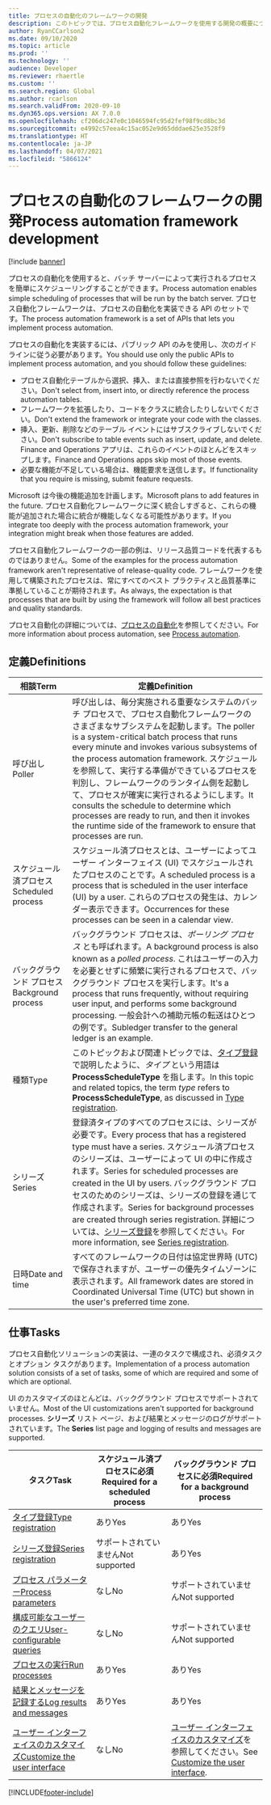 ```yaml
---
title: プロセスの自動化のフレームワークの開発
description: このトピックでは、プロセス自動化フレームワークを使用する開発の概要について説明します。
author: RyanCCarlson2
ms.date: 09/10/2020
ms.topic: article
ms.prod: ''
ms.technology: ''
audience: Developer
ms.reviewer: rhaertle
ms.custom: ''
ms.search.region: Global
ms.author: rcarlson
ms.search.validFrom: 2020-09-10
ms.dyn365.ops.version: AX 7.0.0
ms.openlocfilehash: cf206dc247e0c1046594fc95d2fef98f9cd8bc3d
ms.sourcegitcommit: e4992c57eea4c15ac052e9d65dddae625e3528f9
ms.translationtype: HT
ms.contentlocale: ja-JP
ms.lasthandoff: 04/07/2021
ms.locfileid: "5866124"
---
```

# <a name="process-automation-framework-development"></a><span data-ttu-id="7cb68-103">プロセスの自動化のフレームワークの開発</span><span class="sxs-lookup"><span data-stu-id="7cb68-103">Process automation framework development</span></span>

[!include [banner](../includes/banner.md)]

<span data-ttu-id="7cb68-104">プロセスの自動化を使用すると、バッチ サーバーによって実行されるプロセスを簡単にスケジューリングすることができます。</span><span class="sxs-lookup"><span data-stu-id="7cb68-104">Process automation enables simple scheduling of processes that will be run by the batch server.</span></span> <span data-ttu-id="7cb68-105">プロセス自動化フレームワークは、プロセスの自動化を実装できる API のセットです。</span><span class="sxs-lookup"><span data-stu-id="7cb68-105">The process automation framework is a set of APIs that lets you implement process automation.</span></span>

<span data-ttu-id="7cb68-106">プロセスの自動化を実装するには、パブリック API のみを使用し、次のガイドラインに従う必要があります。</span><span class="sxs-lookup"><span data-stu-id="7cb68-106">You should use only the public APIs to implement process automation, and you should follow these guidelines:</span></span>

- <span data-ttu-id="7cb68-107">プロセス自動化テーブルから選択、挿入、または直接参照を行わないでください。</span><span class="sxs-lookup"><span data-stu-id="7cb68-107">Don't select from, insert into, or directly reference the process automation tables.</span></span>
- <span data-ttu-id="7cb68-108">フレームワークを拡張したり、コードをクラスに統合したりしないでください。</span><span class="sxs-lookup"><span data-stu-id="7cb68-108">Don't extend the framework or integrate your code with the classes.</span></span>
- <span data-ttu-id="7cb68-109">挿入、更新、削除などのテーブル イベントにはサブスクライブしないでください。</span><span class="sxs-lookup"><span data-stu-id="7cb68-109">Don't subscribe to table events such as insert, update, and delete.</span></span> <span data-ttu-id="7cb68-110">Finance and Operations アプリは、これらのイベントのほとんどをスキップします。</span><span class="sxs-lookup"><span data-stu-id="7cb68-110">Finance and Operations apps skip most of those events.</span></span>
- <span data-ttu-id="7cb68-111">必要な機能が不足している場合は、機能要求を送信します。</span><span class="sxs-lookup"><span data-stu-id="7cb68-111">If functionality that you require is missing, submit feature requests.</span></span>

<span data-ttu-id="7cb68-112">Microsoft は今後の機能追加を計画します。</span><span class="sxs-lookup"><span data-stu-id="7cb68-112">Microsoft plans to add features in the future.</span></span> <span data-ttu-id="7cb68-113">プロセス自動化フレームワークに深く統合しすぎると、これらの機能が追加された場合に統合が機能しなくなる可能性があります。</span><span class="sxs-lookup"><span data-stu-id="7cb68-113">If you integrate too deeply with the process automation framework, your integration might break when those features are added.</span></span>

<span data-ttu-id="7cb68-114">プロセス自動化フレームワークの一部の例は、リリース品質コードを代表するものではありません。</span><span class="sxs-lookup"><span data-stu-id="7cb68-114">Some of the examples for the process automation framework aren't representative of release-quality code.</span></span> <span data-ttu-id="7cb68-115">フレームワークを使用して構築されたプロセスは、常にすべてのベスト プラクティスと品質基準に準拠していることが期待されます。</span><span class="sxs-lookup"><span data-stu-id="7cb68-115">As always, the expectation is that processes that are built by using the framework will follow all best practices and quality standards.</span></span>

<span data-ttu-id="7cb68-116">プロセス自動化の詳細については、[プロセスの自動化](../sysadmin/process-automation.md)を参照してください。</span><span class="sxs-lookup"><span data-stu-id="7cb68-116">For more information about process automation, see [Process automation](../sysadmin/process-automation.md).</span></span>

## <a name="definitions"></a><span data-ttu-id="7cb68-117">定義</span><span class="sxs-lookup"><span data-stu-id="7cb68-117">Definitions</span></span>

| <span data-ttu-id="7cb68-118">相談</span><span class="sxs-lookup"><span data-stu-id="7cb68-118">Term</span></span>               | <span data-ttu-id="7cb68-119">定義</span><span class="sxs-lookup"><span data-stu-id="7cb68-119">Definition</span></span> |
|--------------------|------------|
| <span data-ttu-id="7cb68-120">呼び出し</span><span class="sxs-lookup"><span data-stu-id="7cb68-120">Poller</span></span>             | <span data-ttu-id="7cb68-121">呼び出しは、毎分実施される重要なシステムのバッチ プロセスで、プロセス自動化フレームワークのさまざまなサブシステムを起動します。</span><span class="sxs-lookup"><span data-stu-id="7cb68-121">The poller is a system-critical batch process that runs every minute and invokes various subsystems of the process automation framework.</span></span> <span data-ttu-id="7cb68-122">スケジュールを参照して、実行する準備ができているプロセスを判別し、フレームワークのランタイム側を起動して、プロセスが確実に実行されるようにします。</span><span class="sxs-lookup"><span data-stu-id="7cb68-122">It consults the schedule to determine which processes are ready to run, and then it invokes the runtime side of the framework to ensure that processes are run.</span></span> |
| <span data-ttu-id="7cb68-123">スケジュール済プロセス</span><span class="sxs-lookup"><span data-stu-id="7cb68-123">Scheduled process</span></span>  | <span data-ttu-id="7cb68-124">スケジュール済プロセスとは、ユーザーによってユーザー インターフェイス (UI) でスケジュールされたプロセスのことです。</span><span class="sxs-lookup"><span data-stu-id="7cb68-124">A scheduled process is a process that is scheduled in the user interface (UI) by a user.</span></span> <span data-ttu-id="7cb68-125">これらのプロセスの発生は、カレンダー表示できます。</span><span class="sxs-lookup"><span data-stu-id="7cb68-125">Occurrences for these processes can be seen in a calendar view.</span></span> |
| <span data-ttu-id="7cb68-126">バックグラウンド プロセス</span><span class="sxs-lookup"><span data-stu-id="7cb68-126">Background process</span></span> | <span data-ttu-id="7cb68-127">バックグラウンド プロセスは、*ポーリング プロセス* とも呼ばれます。</span><span class="sxs-lookup"><span data-stu-id="7cb68-127">A background process is also known as a *polled process*.</span></span> <span data-ttu-id="7cb68-128">これはユーザーの入力を必要とせずに頻繁に実行されるプロセスで、バックグラウンド プロセスを実行します。</span><span class="sxs-lookup"><span data-stu-id="7cb68-128">It's a process that runs frequently, without requiring user input, and performs some background processing.</span></span> <span data-ttu-id="7cb68-129">一般会計への補助元帳の転送はひとつの例です。</span><span class="sxs-lookup"><span data-stu-id="7cb68-129">Subledger transfer to the general ledger is an example.</span></span> |
| <span data-ttu-id="7cb68-130">種類</span><span class="sxs-lookup"><span data-stu-id="7cb68-130">Type</span></span>               | <span data-ttu-id="7cb68-131">このトピックおよび関連トピックでは、[タイプ登録](type-registration.md)で説明したように、*タイプ* という用語は **ProcessScheduleType** を指します。</span><span class="sxs-lookup"><span data-stu-id="7cb68-131">In this topic and related topics, the term *type* refers to **ProcessScheduleType**, as discussed in [Type registration](type-registration.md).</span></span> |
| <span data-ttu-id="7cb68-132">シリーズ</span><span class="sxs-lookup"><span data-stu-id="7cb68-132">Series</span></span>             | <span data-ttu-id="7cb68-133">登録済タイプのすべてのプロセスには、シリーズが必要です。</span><span class="sxs-lookup"><span data-stu-id="7cb68-133">Every process that has a registered type must have a series.</span></span> <span data-ttu-id="7cb68-134">スケジュール済プロセスのシリーズは、ユーザーによって UI の中に作成されます。</span><span class="sxs-lookup"><span data-stu-id="7cb68-134">Series for scheduled processes are created in the UI by users.</span></span> <span data-ttu-id="7cb68-135">バックグラウンド プロセスのためのシリーズは、シリーズの登録を通じて作成されます。</span><span class="sxs-lookup"><span data-stu-id="7cb68-135">Series for background processes are created through series registration.</span></span> <span data-ttu-id="7cb68-136">詳細については、[シリーズ登録](series-registration.md)を参照してください。</span><span class="sxs-lookup"><span data-stu-id="7cb68-136">For more information, see [Series registration](series-registration.md).</span></span> |
| <span data-ttu-id="7cb68-137">日時</span><span class="sxs-lookup"><span data-stu-id="7cb68-137">Date and time</span></span>      | <span data-ttu-id="7cb68-138">すべてのフレームワークの日付は協定世界時 (UTC) で保存されますが、ユーザーの優先タイムゾーンに表示されます。</span><span class="sxs-lookup"><span data-stu-id="7cb68-138">All framework dates are stored in Coordinated Universal Time (UTC) but shown in the user's preferred time zone.</span></span> |

## <a name="tasks"></a><span data-ttu-id="7cb68-139">仕事</span><span class="sxs-lookup"><span data-stu-id="7cb68-139">Tasks</span></span>

<span data-ttu-id="7cb68-140">プロセス自動化ソリューションの実装は、一連のタスクで構成され、必須タスクとオプション タスクがあります。</span><span class="sxs-lookup"><span data-stu-id="7cb68-140">Implementation of a process automation solution consists of a set of tasks, some of which are required and some of which are optional.</span></span>

<span data-ttu-id="7cb68-141">UI のカスタマイズのほとんどは、バックグラウンド プロセスでサポートされていません。</span><span class="sxs-lookup"><span data-stu-id="7cb68-141">Most of the UI customizations aren't supported for background processes.</span></span> <span data-ttu-id="7cb68-142">**シリーズ** リスト ページ、および結果とメッセージのログがサポートされています。</span><span class="sxs-lookup"><span data-stu-id="7cb68-142">The **Series** list page and logging of results and messages are supported.</span></span>

| <span data-ttu-id="7cb68-143">タスク</span><span class="sxs-lookup"><span data-stu-id="7cb68-143">Task</span></span>                                                | <span data-ttu-id="7cb68-144">スケジュール済プロセスに必須</span><span class="sxs-lookup"><span data-stu-id="7cb68-144">Required for a scheduled process</span></span> | <span data-ttu-id="7cb68-145">バックグラウンド プロセスに必須</span><span class="sxs-lookup"><span data-stu-id="7cb68-145">Required for a background process</span></span> |
|-----------------------------------------------------|----------------------------------|-----------------------------------|
| [<span data-ttu-id="7cb68-146">タイプ登録</span><span class="sxs-lookup"><span data-stu-id="7cb68-146">Type registration</span></span>](type-registration.md)           | <span data-ttu-id="7cb68-147">あり</span><span class="sxs-lookup"><span data-stu-id="7cb68-147">Yes</span></span> | <span data-ttu-id="7cb68-148">あり</span><span class="sxs-lookup"><span data-stu-id="7cb68-148">Yes</span></span> |
| [<span data-ttu-id="7cb68-149">シリーズ登録</span><span class="sxs-lookup"><span data-stu-id="7cb68-149">Series registration</span></span>](series-registration.md)       | <span data-ttu-id="7cb68-150">サポートされていません</span><span class="sxs-lookup"><span data-stu-id="7cb68-150">Not supported</span></span> | <span data-ttu-id="7cb68-151">あり</span><span class="sxs-lookup"><span data-stu-id="7cb68-151">Yes</span></span> |
| [<span data-ttu-id="7cb68-152">プロセス パラメーター</span><span class="sxs-lookup"><span data-stu-id="7cb68-152">Process parameters</span></span>](process-parameters.md)         | <span data-ttu-id="7cb68-153">なし</span><span class="sxs-lookup"><span data-stu-id="7cb68-153">No</span></span> | <span data-ttu-id="7cb68-154">サポートされていません</span><span class="sxs-lookup"><span data-stu-id="7cb68-154">Not supported</span></span> |
| [<span data-ttu-id="7cb68-155">構成可能なユーザーのクエリ</span><span class="sxs-lookup"><span data-stu-id="7cb68-155">User-configurable queries</span></span>](user-queries.md)        | <span data-ttu-id="7cb68-156">なし</span><span class="sxs-lookup"><span data-stu-id="7cb68-156">No</span></span> | <span data-ttu-id="7cb68-157">サポートされていません</span><span class="sxs-lookup"><span data-stu-id="7cb68-157">Not supported</span></span> |
| [<span data-ttu-id="7cb68-158">プロセスの実行</span><span class="sxs-lookup"><span data-stu-id="7cb68-158">Run processes</span></span>](run-process.md)                     | <span data-ttu-id="7cb68-159">あり</span><span class="sxs-lookup"><span data-stu-id="7cb68-159">Yes</span></span> | <span data-ttu-id="7cb68-160">あり</span><span class="sxs-lookup"><span data-stu-id="7cb68-160">Yes</span></span> |
| [<span data-ttu-id="7cb68-161">結果とメッセージを記録する</span><span class="sxs-lookup"><span data-stu-id="7cb68-161">Log results and messages</span></span>](log-results.md)          | <span data-ttu-id="7cb68-162">あり</span><span class="sxs-lookup"><span data-stu-id="7cb68-162">Yes</span></span> | <span data-ttu-id="7cb68-163">あり</span><span class="sxs-lookup"><span data-stu-id="7cb68-163">Yes</span></span> |
| [<span data-ttu-id="7cb68-164">ユーザー インターフェイスのカスタマイズ</span><span class="sxs-lookup"><span data-stu-id="7cb68-164">Customize the user interface</span></span>](ui-customization.md) | <span data-ttu-id="7cb68-165">なし</span><span class="sxs-lookup"><span data-stu-id="7cb68-165">No</span></span> | <span data-ttu-id="7cb68-166">[ユーザー インターフェイスのカスタマイズ](ui-customization.md)を参照してください。</span><span class="sxs-lookup"><span data-stu-id="7cb68-166">See [Customize the user interface](ui-customization.md).</span></span> |


[!INCLUDE[footer-include](../../../includes/footer-banner.md)]